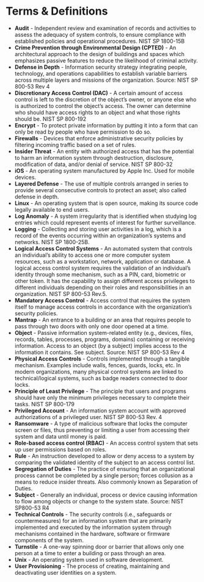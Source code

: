 # Terms & Definitions

* **Audit** - Independent review and examination of records and activities to assess the adequacy of system controls, to ensure compliance with established policies and operational procedures. NIST SP 1800-15B
* **Crime Prevention through Environmental Design (CPTED)** - An architectural approach to the design of buildings and spaces which emphasizes passive features to reduce the likelihood of criminal activity.
* **Defense in Depth** - Information security strategy integrating people, technology, and operations capabilities to establish variable barriers across multiple layers and missions of the organization. Source: NIST SP 800-53 Rev 4
* **Discretionary Access Control (DAC)** - A certain amount of access control is left to the discretion of the object’s owner, or anyone else who is authorized to control the object’s access. The owner can determine who should have access rights to an object and what those rights should be. NIST SP 800-192
* **Encrypt** - To protect private information by putting it into a form that can only be read by people who have permission to do so.
* **Firewalls** - Devices that enforce administrative security policies by filtering incoming traffic based on a set of rules.
* **Insider Threat** - An entity with authorized access that has the potential to harm an information system through destruction, disclosure, modification of data, and/or denial of service. NIST SP 800-32
* **iOS** - An operating system manufactured by Apple Inc. Used for mobile devices.
* **Layered Defense** - The use of multiple controls arranged in series to provide several consecutive controls to protect an asset; also called defense in depth. 
* **Linux** - An operating system that is open source, making its source code legally available to end users.
* **Log Anomaly** - A system irregularity that is identified when studying log entries which could represent events of interest for further surveillance.
* **Logging** - Collecting and storing user activities in a log, which is a record of the events occurring within an organization’s systems and networks. NIST SP 1800-25B.
* **Logical Access Control Systems** - An automated system that controls an individual’s ability to access one or more computer system resources, such as a workstation, network, application or database. A logical access control system requires the validation of an individual’s identity through some mechanism, such as a PIN, card, biometric or other token. It has the capability to assign different access privileges to different individuals depending on their roles and responsibilities in an organization. NIST SP 800-53 Rev.5.
* **Mandatory Access Control** - Access control that requires the system itself to manage access controls in accordance with the organization’s security policies.
* **Mantrap** - An entrance to a building or an area that requires people to pass through two doors with only one door opened at a time.
* **Object** - Passive information system-related entity (e.g., devices, files, records, tables, processes, programs, domains) containing or receiving information. Access to an object (by a subject) implies access to the information it contains. See subject. Source: NIST SP 800-53 Rev 4
* **Physical Access Controls** - Controls implemented through a tangible mechanism. Examples include walls, fences, guards, locks, etc. In modern organizations, many physical control systems are linked to technical/logical systems, such as badge readers connected to door locks.
* **Principle of Least Privilege** - The principle that users and programs should have only the minimum privileges necessary to complete their tasks. NIST SP 800-179
* **Privileged Account** - An information system account with approved authorizations of a privileged user. NIST SP 800-53 Rev. 4
* **Ransomware** - A type of malicious software that locks the computer screen or files, thus preventing or limiting a user from accessing their system and data until money is paid.
* **Role-based access control (RBAC)** - An access control system that sets up user permissions based on roles.
* **Rule** - An instruction developed to allow or deny access to a system by comparing the validated identity of the subject to an access control list.
* **Segregation of Duties** - The practice of ensuring that an organizational process cannot be completed by a single person; forces collusion as a means to reduce insider threats. Also commonly known as Separation of Duties.
* **Subject** - Generally an individual, process or device causing information to flow among objects or change to the system state. Source: NIST SP800-53 R4
* **Technical Controls** - The security controls (i.e., safeguards or countermeasures) for an information system that are primarily implemented and executed by the information system through mechanisms contained in the hardware, software or firmware components of the system.
* **Turnstile** - A one-way spinning door or barrier that allows only one person at a time to enter a building or pass through an area.
* **Unix** - An operating system used in software development.
* **User Provisioning** - The process of creating, maintaining and deactivating user identities on a system.
